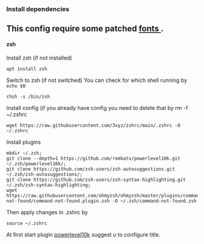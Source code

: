 ### Install dependencies
This config require some patched [ fonts ](https://www.nerdfonts.com/).
---
#### zsh 
Install zsh (if not installed)
```
apt install zsh
```
Switch to zsh (if not switched) You can check for which shell running by `echo $0` 
```
chsh -s /bin/zsh
```
Install config (if you already have config you need to delete that by rm -f ~/.zshrc
```
wget https://raw.githubusercontent.com/3xyz/zshrc/main/.zshrc -O ~/.zshrc
```
Install plugins
```
mkdir ~/.zsh;
git clone --depth=1 https://github.com/romkatv/powerlevel10k.git ~/.zsh/powerlevel10k/;
git clone https://github.com/zsh-users/zsh-autosuggestions.git ~/.zsh/zsh-autosuggestions/;
git clone https://github.com/zsh-users/zsh-syntax-highlighting.git ~/.zsh/zsh-syntax-highlighting;
wget https://raw.githubusercontent.com/ohmyzsh/ohmyzsh/master/plugins/command-not-found/command-not-found.plugin.zsh -O ~/.zsh/command-not-found.zsh
```
Then apply changes in .zshrc by
```
source ~/.zshrc
```
At first start plugin [powerlevel10k](https://github.com/romkatv/powerlevel10k#manual) suggest u to configure title.
